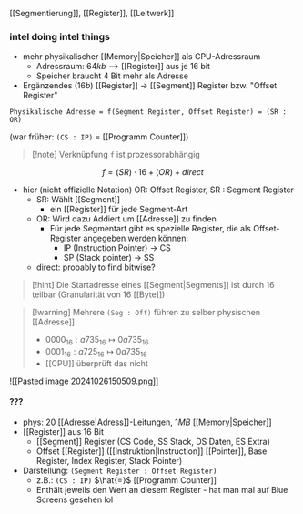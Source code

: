 [[Segmentierung]], [[Register]], [[Leitwerk]]

### intel doing intel things
- mehr physikalischer [[Memory|Speicher]] als CPU-Adressraum
	- Adressraum: $64kb$ --> [[Register]] aus je $16$ bit
	- Speicher braucht $4$ Bit mehr als Adresse
- Ergänzendes ($16b$) [[Register]] -> [[Segment]] Register bzw. "Offset Register"

```
Physikalische Adresse = f(Segment Register, Offset Register) = (SR : OR)
```

(war früher: `(CS : IP)` = [[Programm Counter]])

> [!note] Verknüpfung `f` ist prozessorabhängig

$$f = (SR) \cdot 16 + (OR) + direct$$
- hier (nicht offizielle Notation) OR: Offset Register, SR : Segment Register
	- SR: Wählt [[Segment]]
		- ein [[Register]] für jede Segment-Art
	- OR: Wird dazu Addiert um [[Adresse]] zu finden
		- Für jede Segmentart gibt es spezielle Register, die als Offset-Register angegeben werden können:
			- IP (Instruction Pointer) -> CS
			- SP (Stack pointer) -> SS
	- direct: probably to find bitwise?

> [!hint] Die Startadresse eines [[Segment|Segments]] ist durch $16$ teilbar (Granularität von $16$ [[Byte]])

> [!warning] Mehrere `(Seg : Off)` führen zu selber physischen [[Adresse]]
> - $0000_{16} : a735_{16} \mapsto 0a735_{16}$
> - $0001_{16} : a725_{16} \mapsto 0a735_{16}$
> - [[CPU]] überprüft das nicht

![[Pasted image 20241026150509.png]]

#### ???
- phys: 20 [[Adresse|Adress]]-Leitungen, $1MB$ [[Memory|Speicher]]
- [[Register]] aus 16 Bit
	- [[Segment]] Register (CS Code, SS Stack, DS Daten, ES Extra)
	- Offset [[Register]] ([[Instruktion|Instruction]] [[Pointer]], Base Register, Index Register, Stack Pointer)
- Darstellung: `(Segment Register : Offset Register)`
	- z.B.: `(CS : IP)` $\hat{=}$ [[Programm Counter]] 
	- Enthält jeweils den Wert an diesem Register - hat man mal auf Blue Screens gesehen lol
